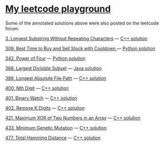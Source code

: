 # [My leetcode playground](http://leetcode.com/koskot77)

Some of the annotated solutions above were also posted on the leetcode forum:

[3. Longest Substring Without Repeating Characters](https://leetcode.com/problems/longest-substring-without-repeating-characters/) &mdash; [C++ solution](https://discuss.leetcode.com/topic/52631/c-solution-with-std-map)

[309. Best Time to Buy and Sell Stock with Cooldown ](https://leetcode.com/problems/best-time-to-buy-and-sell-stock-with-cooldown/) &mdash; [Python solution](https://discuss.leetcode.com/topic/61479/annotated-python-dp-solution-no-optimization)

[342. Power of Four](https://leetcode.com/problems/power-of-four/) &mdash; [Python solution](https://discuss.leetcode.com/topic/47200/dumb-and-fast-python-solution)

[368. Largest Divisible Subset](https://leetcode.com/problems/largest-divisible-subset/) &mdash; [Java solution](https://discuss.leetcode.com/topic/71680/annotated-java-solution)

[388. Longest Absolute File Path](https://leetcode.com/problems/longest-absolute-file-path/) &mdash; [C++ solution](https://discuss.leetcode.com/topic/72000/tab-is-not-replaceable-with-4-spaces)

[400. Nth Digit](https://leetcode.com/problems/nth-digit/) &mdash; [C++ solution](https://discuss.leetcode.com/topic/60401/annotated-c-solution)

[401. Binary Watch](https://leetcode.com/problems/binary-watch/) &mdash; [C++ solution](https://discuss.leetcode.com/topic/61200/annotated-c-solution-calculating-all-led-permutations)

[402. Remove K Digits](https://leetcode.com/problems/remove-k-digits/) &mdash; [C++ solution](https://discuss.leetcode.com/topic/61473/annotated-greedy-c-solution)

[421. Maximum XOR of Two Numbers in an Array](https://leetcode.com/problems/maximum-xor-of-two-numbers-in-an-array/) &mdash; [C++ solution](https://discuss.leetcode.com/topic/67825/annotated-c-solution-with-bit-shifts)

[433, Minimum Genetic Mutation](https://leetcode.com/problems/minimum-genetic-mutation/) &mdash; [C++ solution](https://discuss.leetcode.com/topic/67240/c-bfs-hashed-look-ups-o-size-bank-running-time)

[477. Total Hamming Distance](https://leetcode.com/problems/total-hamming-distance/) &mdash; [C++ solution](https://discuss.leetcode.com/topic/73368/c-10-lines-annotated)

